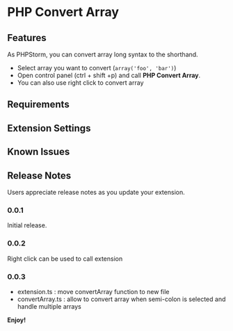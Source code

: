 # PHP Convert Array

## Features

As PHPStorm, you can convert array long syntax to the shorthand.
- Select array you want to convert (`array('foo', 'bar')`)
- Open control panel (ctrl + shift +p) and call **PHP Convert Array**.
- You can also use right click to convert array

## Requirements

## Extension Settings

## Known Issues

## Release Notes

Users appreciate release notes as you update your extension.

### 0.0.1

Initial release.

### 0.0.2

Right click can be used to call extension

### 0.0.3

- extension.ts : move convertArray function to new file
- convertArray.ts : allow to convert array when semi-colon is selected and handle multiple arrays

**Enjoy!**
